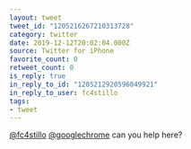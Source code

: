 ```yaml
---
layout: tweet
tweet_id: "1205216267210313728"
category: twitter
date: 2019-12-12T20:02:04.000Z
source: Twitter for iPhone
favorite_count: 0
retweet_count: 0
is_reply: true
in_reply_to_id: "1205212920596049921"
in_reply_to_user: fc4stillo
tags:
- tweet
---
```


[@fc4stillo](https://twitter.com/@fc4stillo) [@googlechrome](https://twitter.com/@googlechrome) can you help here?
